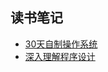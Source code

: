 ## 读书笔记

* [30天自制操作系统](https://github.com/u35s/book-note/tree/master/30DayMakeOS)
* [深入理解程序设计](https://github.com/u35s/book-note/tree/master/ProgrammingFromTheGroundUp)
